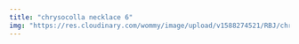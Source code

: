 ```yaml
---
title: "chrysocolla necklace 6"
img: "https://res.cloudinary.com/wommy/image/upload/v1588274521/RBJ/chrysocolla/57_uvgs9v.jpg"
---
```

